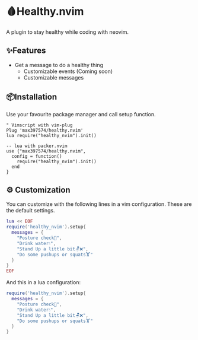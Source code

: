 # 🩸Healthy.nvim

A plugin to stay healthy while coding with neovim.

## ✨Features

* Get a message to do a healthy thing
    * Customizable events (Coming soon)
    * Customizable messages


📦Installation
------------
Use your favourite package manager and call setup function.
```vim
" Vimscript with vim-plug
Plug 'max397574/healthy.nvim'
lua require("healthy_nvim").init()
```
```
-- lua with packer.nvim
use {"max397574/healthy.nvim",
  config = function()
    require("healthy_nvim").init()
  end
}
```
## ⚙️ Customization
You can customize with the following lines in a vim configuration. These are the default settings.
```lua
lua << EOF
require('healthy_nvim').setup{
  messages = {
    "Posture check📏",
    "Drink water💧",
    "Stand Up a little bit🪑❌",
    "Do some pushups or squats🏋️"
  }
}
EOF
```
And this in a lua configuration:
```lua
require('healthy_nvim').setup{
  messages = {
    "Posture check📏",
    "Drink water💧",
    "Stand Up a little bit🪑❌",
    "Do some pushups or squats🏋️"
  }
}
```
